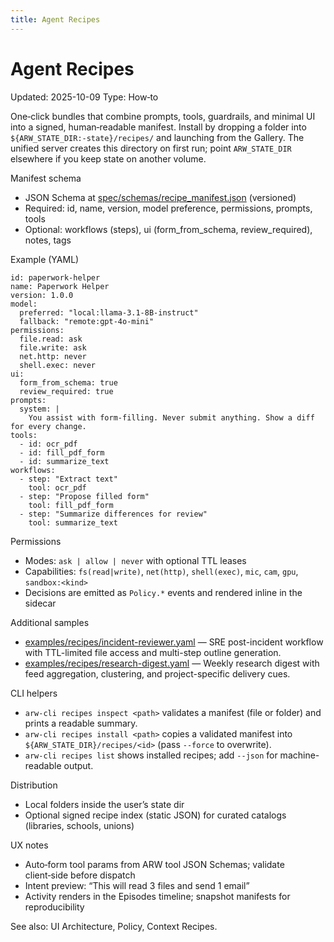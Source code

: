 ```yaml
---
title: Agent Recipes
---
```


# Agent Recipes
Updated: 2025-10-09
Type: How‑to

One‑click bundles that combine prompts, tools, guardrails, and minimal UI into a signed, human‑readable manifest. Install by dropping a folder into `${ARW_STATE_DIR:-state}/recipes/` and launching from the Gallery. The unified server creates this directory on first run; point `ARW_STATE_DIR` elsewhere if you keep state on another volume.

Manifest schema
- JSON Schema at [spec/schemas/recipe_manifest.json](https://github.com/t3hw00t/ARW/blob/main/spec/schemas/recipe_manifest.json) (versioned)
- Required: id, name, version, model preference, permissions, prompts, tools
- Optional: workflows (steps), ui (form_from_schema, review_required), notes, tags

Example (YAML)
```
id: paperwork-helper
name: Paperwork Helper
version: 1.0.0
model:
  preferred: "local:llama-3.1-8B-instruct"
  fallback: "remote:gpt-4o-mini"
permissions:
  file.read: ask
  file.write: ask
  net.http: never
  shell.exec: never
ui:
  form_from_schema: true
  review_required: true
prompts:
  system: |
    You assist with form-filling. Never submit anything. Show a diff for every change.
tools:
  - id: ocr_pdf
  - id: fill_pdf_form
  - id: summarize_text
workflows:
  - step: "Extract text"
    tool: ocr_pdf
  - step: "Propose filled form"
    tool: fill_pdf_form
  - step: "Summarize differences for review"
    tool: summarize_text
```

Permissions
- Modes: `ask | allow | never` with optional TTL leases
- Capabilities: `fs(read|write)`, `net(http)`, `shell(exec)`, `mic`, `cam`, `gpu`, `sandbox:<kind>`
- Decisions are emitted as `Policy.*` events and rendered inline in the sidecar

Additional samples
- [examples/recipes/incident-reviewer.yaml](https://github.com/t3hw00t/ARW/blob/main/examples/recipes/incident-reviewer.yaml) — SRE post-incident workflow with TTL-limited file access and multi-step outline generation.
- [examples/recipes/research-digest.yaml](https://github.com/t3hw00t/ARW/blob/main/examples/recipes/research-digest.yaml) — Weekly research digest with feed aggregation, clustering, and project-specific delivery cues.

CLI helpers
- `arw-cli recipes inspect <path>` validates a manifest (file or folder) and prints a readable summary.
- `arw-cli recipes install <path>` copies a validated manifest into `${ARW_STATE_DIR}/recipes/<id>` (pass `--force` to overwrite).
- `arw-cli recipes list` shows installed recipes; add `--json` for machine-readable output.

Distribution
- Local folders inside the user’s state dir
- Optional signed recipe index (static JSON) for curated catalogs (libraries, schools, unions)

UX notes
- Auto‑form tool params from ARW tool JSON Schemas; validate client‑side before dispatch
- Intent preview: “This will read 3 files and send 1 email”
- Activity renders in the Episodes timeline; snapshot manifests for reproducibility

See also: UI Architecture, Policy, Context Recipes.
